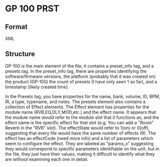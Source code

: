 # GP 100 PRST

## Format

XML

## Structure

GP-100 is the main element of the file, it contains a preset_info tag, and a presets tag. In the preset_info tag, there are properties identifying the software/firmware versions, the platform (probably that it was created on) the product (GP-100) the count of presets (I have only seen 1 so far), and a timestamp (likely created time).

In the Presets tag, you have properties for the name, bank, volume, ID, BPM, IR, a type, typename, and notes. The presets element also contains a collection of Effect elements. The Effect element has properties for the module name (RVB,EQ,DLY,MOD,etc.) and the effect name. It appears that the module name would refer to the module slot that it functions as, and the effect name is the specific effect for that slot (e.g. You can add a "Room" Reverb in the "RVB" slot). The effectState would refer to 1(on) or 0(off), suggesting that every file would have the same number of effects (9). The effect has an effectCode (need more info) and a list of parameters which seem to configure the effect. They are labeled as "params_x" suggesting they would correspond to specific parameters identifiable on the unit, but in the file, they just have their values, making it difficult to identify what they are without examining each one in detail.
